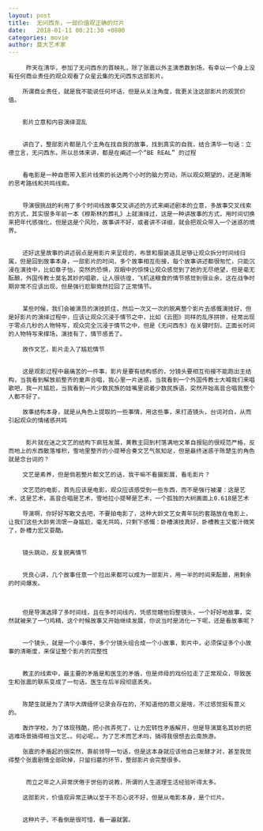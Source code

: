 ```yaml
---
layout: post
title:  无问西东，一部价值观正确的烂片
date:   2018-01-11 00:21:30 +0800
categories: movie 
author: 莫大艺术家
---
```


      

         昨天在清华，参加了无问西东的首映礼，除了张震以外主演悉数到场，有幸以一个身上没有任何商业责任的观众观看了众星云集的无问西东这部影片。

        所谓商业责任，就是我不能说任何坏话，但是从关注角度，我更关注这部影片的观赏价值。


        影片立意和内容演绎混乱


        讲白了，整部影片都是几个主角在找自我的故事，找到真实的自我，结合清华一句话：立德立言，无问西东。所以总体来讲，都是在阐述一个“BE REAL” 的过程


        看电影是一种自愿带入影片线索的长达两个小时的脑力劳动，所以观众期望的，还是清晰的思考路线和共鸣线索。


        导演很挑战的利用了多个时间线故事交叉讲述的方式来阐述剧本的立意，多故事交叉线索的方式，其实很多年前一本《穆斯林的葬礼》上就演绎过，这是一种讲故事的方式，用时间切换来把年代感强化，但是这是个风险，故事讲不好，或者讲不详细，就会把观众带入一个迷惑的境界。


        还好这里故事的讲述弱点是用影片来呈现的，布景和服装道具足够让观众拆分时间线归属，但是回到故事本身，一部影片的时间，多个故事相互衔接，每个故事讲述都很匆忙，只能沉浸在演技中，比如章子怡，突然的恐惧，双眼中的惊悚让观众感觉到了她的无尽绝望，但是毫无酝酿，外国传教士莫名其妙的唱歌，让人很彷徨，飞机送粮食的情节感觉到很业余，这在战争时期非常不应该出现，但是强行尬聊竟然拉回了正常情节。


        某些时候，我们会被演员的演技抓住，然后一次又一次的脱离整个影片去感慨演技好，但是好影片的演绎过程中，应该让观众沉浸于情节之中，比如《云图》同样的乱序拼排，经常出现于零点几秒的人物特写，观众完全沉浸于情节之中，但是《无问西东》在关键时刻，正面长时间的人物特写来撑场，演技有了，情节感丢了。

        故作文艺，影片走入了尴尬情节


        这是观影过程中最痛苦的一件事，影片是要有结构感的，分镜头要相互衔接不能跑出主结构，当我看到解放前整齐的童声合唱，我心里一片迷惑，当我看到一个外国传教士大喊我们来唱歌吧，我一片尴尬，当我看到一片少数民族的娃嘴里说着少数民族语，突然开始高音合唱我整个人都不好了。

        故事结构本身，就是从角色上提取的一些事情，用这些事，来打造镜头，台词对白，从而引起观众的情绪感共鸣


         影片就在迷之文艺的结构下疯狂发展，黄教主回到村落满地文革自报贴的很规范严格，反而地上的东西散落堆积，雪地里整齐的小提琴合奏文艺气氛知足，但是最终迷惑于陈楚生的角色就是念台词的？

        文艺是素养，但是倘若整片都文艺的话，我干嘛不看摄影展，看毛影片？

        文艺范的电影，首先应该是电影，观众应该感受到一些东西，而不是强行被灌：这是艺术，这是艺术，高音合唱是艺术，雪地拉小提琴是艺术，一个孤独的大树画面上0.618是艺术

        导演啊，你好好写散文去吧，不要拍电影了，这种大龄文艺女青年玩的套路放在电影上，让我们这些大龄男流氓一身尴尬，毫无共鸣，只剩下感慨：卧槽演技真好，卧槽教主又蜜汁微笑了，卧槽力宏又耍酷。


        镜头跳动，反复脱离情节


        凭良心讲，几个故事任意一个拉出来都可以成为一部影片，用一半的时间来酝酿，用剩余的时间爆发。



        但是导演选择了多时间线，且在多时间线内，凭感觉瞎他妈整镜头，一个好好地故事，突然就被来了一勺鸡精，这个时候故事又开始继续发展，你说当时是消化一下呢，还是看故事呢？


        一个镜头，就是一个小事件，多个分镜头组合成一个小故事，影片中，必须保证多个小故事的清晰度，来保证整个影片的完整性


        教主的线索中，最主要的矛盾是和医生的矛盾，但是师母的戏份拉走了正常观众，导致医生和张震的联系变成了一句话，医生在后半段彻底丢失。


        陈楚生就是为了清华大牌缅怀记录会存在的，不知道他的意义是啥，不过感觉挺有意义的。

        轰炸学校，为了体现残酷，把小孩弄死了，让力宏转性矛盾解开，但是导演莫名其妙的把逃难场景搞得相当文艺。。何必呢。。为了艺术而艺术吗，搞得我很想去云南旅游。

        张震的矛盾起的很突然，靠前领导一句话，但是这本身就应该他自己发酵才对，甚至我觉得整个张震剧情全部砍掉，只留扫墓的环节，整部影片会完整很多。


         而立之年之人异常厌倦于世俗的说教，所谓的人生道理生活经验听得太多。

        这部影片，价值观异常正确以至于不忍心说不好，但是从电影本身，是个烂片。

        
        这种片子，不看倒是很可惜，看一遍就罢。



